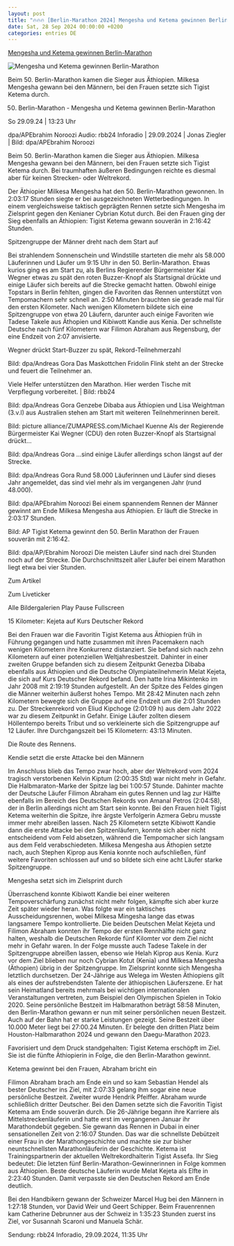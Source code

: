 ```yaml
---
layout: post
title: "🔥🔥🔥 [Berlin-Marathon 2024] Mengesha und Ketema gewinnen Berlin-Marathon"
date: Sat, 28 Sep 2024 00:00:00 +0200
categories: entries DE
---
```

[Mengesha und Ketema gewinnen Berlin-Marathon](https://www.rbb24.de/sport/beitrag/2024/09/sport-berlin-marathon-leichtathletik-laufsport-sieger-siegerinnen-ergebnis-2024.html)

![Mengesha und Ketema gewinnen Berlin-Marathon](https://www.rbb24.de/content/dam/rbb/rbb/rbb24/2024/2024_09/dpa-news/milkesa-mengesha-berlin.jpg.jpg/size=708x398.jpg)

Beim 50. Berlin-Marathon kamen die Sieger aus Äthiopien. Milkesa Mengesha gewann bei den Männern, bei den Frauen setzte sich Tigist Ketema durch.

50. Berlin-Marathon - Mengesha und Ketema gewinnen Berlin-Marathon

So 29.09.24 | 13:23 Uhr

dpa/APEbrahim Noroozi Audio: rbb24 Inforadio | 29.09.2024 | Jonas Ziegler | Bild: dpa/APEbrahim Noroozi

Beim 50. Berlin-Marathon kamen die Sieger aus Äthiopien. Milkesa Mengesha gewann bei den Männern, bei den Frauen setzte sich Tigist Ketema durch. Bei traumhaften äußeren Bedingungen reichte es diesmal aber für keinen Strecken- oder Weltrekord.



Der Äthiopier Milkesa Mengesha hat den 50. Berlin-Marathon gewonnen. In 2:03:17 Stunden siegte er bei ausgezeichneten Wetterbedingungen. In einem vergleichsweise taktisch geprägten Rennen setzte sich Mengesha im Zielsprint gegen den Kenianer Cybrian Kotut durch. Bei den Frauen ging der Sieg ebenfalls an Äthiopien: Tigist Ketema gewann souverän in 2:16:42 Stunden.

Spitzengruppe der Männer dreht nach dem Start auf

Bei strahlendem Sonnenschein und Windstille starteten die mehr als 58.000 Läuferinnen und Läufer um 9:15 Uhr in den 50. Berlin-Marathon. Etwas kurios ging es am Start zu, als Berlins Regierender Bürgermeister Kai Wegner etwas zu spät den roten Buzzer-Knopf als Startsignal drückte und einige Läufer sich bereits auf die Strecke gemacht hatten. Obwohl einige Topstars in Berlin fehlten, gingen die Favoriten das Rennen unterstützt von Tempomachern sehr schnell an. 2:50 Minuten brauchten sie gerade mal für den ersten Kilometer. Nach wenigen Kilometern bildete sich eine Spitzengruppe von etwa 20 Läufern, darunter auch einige Favoriten wie Tadese Takele aus Äthopien und Kibiwott Kandie aus Kenia. Der schnellste Deutsche nach fünf Kilometern war Filimon Abraham aus Regensburg, der eine Endzeit von 2:07 anvisierte.



Wegner drückt Start-Buzzer zu spät, Rekord-Teilnehmerzahl

Bild: dpa/Andreas Gora Das Maskottchen Fridolin Flink steht an der Strecke und feuert die Teilnehmer an.

Viele Helfer unterstützen den Marathon. Hier werden Tische mit Verpflegung vorbereitet. | Bild: rbb24

Bild: dpa/Andreas Gora Genzebe Dibaba aus Äthiopien und Lisa Weightman (3.v.l) aus Australien stehen am Start mit weiteren Teilnehmerinnen bereit.

Bild: picture alliance/ZUMAPRESS.com/Michael Kuenne Als der Regierende Bürgermeister Kai Wegner (CDU) den roten Buzzer-Knopf als Startsignal drückt...

Bild: dpa/Andreas Gora ...sind einige Läufer allerdings schon längst auf der Strecke.

Bild: dpa/Andreas Gora Rund 58.000 Läuferinnen und Läufer sind dieses Jahr angemeldet, das sind viel mehr als im vergangenen Jahr (rund 48.000).

Bild: dpa/APEbrahim Noroozi Bei einem spannendem Rennen der Männer gewinnt am Ende Milkesa Mengesha aus Äthiopien. Er läuft die Strecke in 2:03:17 Stunden.

Bild: AP Tigist Ketema gewinnt den 50. Berlin Marathon der Frauen souverän mit 2:16:42.

Bild: dpa/AP/Ebrahim Noroozi Die meisten Läufer sind nach drei Stunden noch auf der Strecke. Die Durchschnittszeit aller Läufer bei einem Marathon liegt etwa bei vier Stunden.



Zum Artikel



Zum Liveticker



Alle Bildergalerien Play Pause Fullscreen

















15 Kilometer: Kejeta auf Kurs Deutscher Rekord

Bei den Frauen war die Favoritin Tigist Ketema aus Äthiopien früh in Führung gegangen und hatte zusammen mit ihren Pacemakern nach wenigen Kilometern ihre Konkurrenz distanziert. Sie befand sich nach zehn Kilometern auf einer potenziellen Weltjahresbestzeit. Dahinter in einer zweiten Gruppe befanden sich zu diesem Zeitpunkt Genezba Dibaba ebenfalls aus Äthiopien und die Deutsche Olympiateilnehmerin Melat Kejeta, die sich auf Kurs Deutscher Rekord befand. Den hatte Irina Mikintenko im Jahr 2008 mit 2:19:19 Stunden aufgestellt. An der Spitze des Feldes gingen die Männer weiterhin äußerst hohes Tempo. Mit 28:42 Minuten nach zehn Kilometern bewegte sich die Gruppe auf eine Endzeit um die 2:01 Stunden zu. Der Streckenrekord von Eliud Kipchoge (2:01:09 h) aus dem Jahr 2022 war zu diesem Zeitpunkt in Gefahr. Einige Läufer zollten diesem Höllentempo bereits Tribut und so verkleinerte sich die Spitzengruppe auf 12 Läufer. Ihre Durchgangszeit bei 15 Kilometern: 43:13 Minuten.



Die Route des Rennens.

Kendie setzt die erste Attacke bei den Männern

Im Anschluss blieb das Tempo zwar hoch, aber der Weltrekord vom 2024 tragisch verstorbenen Kelvin Kiptum (2:00:35 Std) war nicht mehr in Gefahr. Die Halbmaraton-Marke der Spitze lag bei 1:00:57 Stunde. Dahinter machte der Deutsche Läufer Filimon Abraham ein gutes Rennen und lag zur Hälfte ebenfalls im Bereich des Deutschen Rekords von Amanal Petros (2:04:58), der in Berlin allerdings nicht am Start sein konnte. Bei den Frauen hielt Tigist Ketema weiterhin die Spitze, ihre ärgste Verfolgerin Azmera Gebru musste immer mehr abreißen lassen. Nach 25 Kilometern setzte Kibiwott Kandie dann die erste Attacke bei den Spitzenläufern, konnte sich aber nicht entscheidend vom Feld absetzen, während die Tempomacher sich langsam aus dem Feld verabschiedeten. Milkesa Mengesha aus Äthopien setzte nach, auch Stephen Kiprop aus Kenia konnte noch aufschließen, fünf weitere Favoriten schlossen auf und so bildete sich eine acht Läufer starke Spitzengruppe.



Mengesha setzt sich im Zielsprint durch

Überraschend konnte Kibiwott Kandie bei einer weiteren Tempoverschärfung zunächst nicht mehr folgen, kämpfte sich aber kurze Zeit später wieder heran. Was folgte war ein taktisches Ausscheidungsrennen, wobei Milkesa Mingesha lange das etwas langsamere Tempo kontrollierte. Die beiden Deutschen Melat Kejeta und Filimon Abraham konnten ihr Tempo der ersten Rennhälfte nicht ganz halten, weshalb die Deutschen Rekorde fünf Kilomter vor dem Ziel nicht mehr in Gefahr waren. In der Folge musste auch Tadese Takele in der Spitzengruppe abreißen lassen, ebenso wie Helah Kiprop aus Kenia. Kurz vor dem Ziel blieben nur noch Cybrian Kotut (Kenia) und Milkesa Mengesha (Äthopien) übrig in der Spitzengruppe. Im Zielsprint konnte sich Mengesha letztlich durchsetzen. Der 24-Jährige aus Welega im Westen Äthiopiens gilt als eines der aufstrebendsten Talente der äthiopischen Läuferszene. Er hat sein Heimatland bereits mehrmals bei wichtigen internationalen Veranstaltungen vertreten, zum Beispiel den Olympischen Spielen in Tokio 2020. Seine persönliche Bestzeit im Halbmarathon beträgt 58:58 Minuten, den Berlin-Marathon gewann er nun mit seiner persönlichen neuen Bestzeit. Auch auf der Bahn hat er starke Leistungen gezeigt. Seine Bestzeit über 10.000 Meter liegt bei 27:00.24 Minuten. Er belegte den dritten Platz beim Houston-Halbmarathon 2024 und gewann den Daegu-Marathon 2023.

Favorisiert und dem Druck standgehalten: Tigist Ketema erschöpft im Ziel. Sie ist die fünfte Äthiopierin in Folge, die den Berlin-Marathon gewinnt.

Ketema gewinnt bei den Frauen, Abraham bricht ein

Filimon Abraham brach am Ende ein und so kam Sebastian Hendel als bester Deutscher ins Ziel, mit 2:07:33 gelang ihm sogar eine neue persönliche Bestzeit. Zweiter wurde Hendrik Pfeiffer. Abraham wurde schließlich dritter Deutscher. Bei den Damen setzte sich die Favoritin Tigist Ketema am Ende souverän durch. Die 26-Jährige begann ihre Karriere als Mittelstreckenläuferin und hatte erst im vergangenen Januar ihr Marathondebüt gegeben. Sie gewann das Rennen in Dubai in einer sensationellen Zeit von 2:16:07 Stunden. Das war die schnellste Debützeit einer Frau in der Marathongeschichte und machte sie zur bisher neuntschnellsten Marathonläuferin der Geschichte. Ketema ist Trainingspartnerin der aktuellen Weltrekordhalterin Tigist Assefa. Ihr Sieg bedeutet: Die letzten fünf Berlin-Marathon-Gewinnerinnen in Folge kommen aus Äthiopien. Beste deutsche Läuferin wurde Melat Kejeta als Elfte in 2:23:40 Stunden. Damit verpasste sie den Deutschen Rekord am Ende deutlich.

Bei den Handbikern gewann der Schweizer Marcel Hug bei den Männern in 1:27:18 Stunden, vor David Weir und Geert Schipper. Beim Frauenrennen kam Catherine Debrunner aus der Schweiz in 1:35:23 Stunden zuerst ins Ziel, vor Susannah Scaroni und Manuela Schär.



Sendung: rbb24 Inforadio, 29.09.2024, 11:35 Uhr

